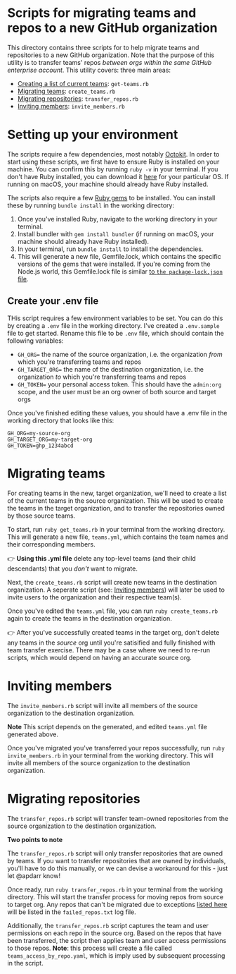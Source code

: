 # Scripts for migrating teams and repos to a new GitHub organization 

This directory contains three scripts for to help migrate teams and repositories to a new GitHub organization. Note that the purpose of this utility is to transfer teams' repos _between orgs within the same GitHub enterprise account_. This utility covers: three main areas: 

- [Creating a list of current teams](#migrating-teams): `get-teams.rb`
- [Migrating teams](#migrating-teams): `create_teams.rb`
- [Migrating repositories](#migrating-repositories): `transfer_repos.rb`
- [Inviting members](#inviting-members): `invite_members.rb`

# Setting up your environment
The scripts require a few dependencies, most notably [Octokit](https://github.com/octokit/octokit.rb). In order to start using these scripts, we first have to ensure Ruby is installed on your machine. You can confirm this by running `ruby -v` in your terminal. If you don't have Ruby installed, you can download it [here](https://www.ruby-lang.org/en/downloads/) for your particular OS. If running on macOS, your machine should already have Ruby installed.

The scripts also require a few [Ruby gems](https://guides.rubygems.org/what-is-a-gem/) to be installed. You can install these by running `bundle install` in the working directory:

1. Once you've installed Ruby, navigate to the working directory in your terminal.
2. Install bundler with `gem install bundler` (if running on macOS, your machine should already have Ruby installed).
3. In your terminal, run `bundle install` to install the dependencies.
4. This will generate a new file, Gemfile.lock, which contains the specific versions of the gems that were installed. If you're coming from the Node.js world, this Gemfile.lock file is similar [to `the package-lock.json` file](https://docs.npmjs.com/cli/v9/configuring-npm/package-lock-json). 

## Create your .env file 
THis script requires a few environment variables to be set. You can do this by creating a `.env` file in the working directory. I've created a `.env.sample` file to get started. Rename this file to be `.env` file, which should contain the following variables:
- `GH_ORG=` the name of the source organization, i.e. the organization _from_ which you're transferring teams and repos 
- `GH_TARGET_ORG=` the name of the destination organization, i.e. the organization _to_ which you're transferring teams and repos
- `GH_TOKEN=` your personal access token. This should have the `admin:org` scope, and the user must be an org owner of both source and target orgs

Once you've finished editing these values, you should have a .env file in the working directory that looks like this: 

```
GH_ORG=my-source-org
GH_TARGET_ORG=my-target-org
GH_TOKEN=ghp_1234abcd
```

# Migrating teams

For creating teams in the new, target organization, we'll need to create a list of the current teams in the source organization. This will be used to create the teams in the target organization, and to transfer the repositories owned by those source teams.

To start, run `ruby get_teams.rb` in your terminal from the working directory. This will generate a new file, `teams.yml`, which contains the team names and their corresponding members.

:point_right: **Using this .yml file** delete any top-level teams (and their child descendants) that you _don't_ want to migrate. 

Next, the `create_teams.rb` script will create new teams in the destination organization. A seperate script (see: [Inviting members](#inviting-members)) will later be used to invite users to the organization and their respective team(s).

Once you've edited the `teams.yml` file, you can run `ruby create_teams.rb` again to create the teams in the destination organization.

:point_right: After you've successfully created teams in the target org, don't delete any teams in the _source_ org until you're satisified and fully finished with team transfer exercise. There may be a case where we need to re-run scripts, which would depend on having an accurate source org.

# Inviting members

The `invite_members.rb` script will invite all members of the source organization to the destination organization.

**Note** This script depends on the generated, and edited `teams.yml` file generated above. 

Once you've migrated you've transferred your repos successfully, run `ruby invite_members.rb` in your terminal from the working directory. This will invite all members of the source organization to the destination organization.

# Migrating repositories

The `transfer_repos.rb` script will transfer team-owned repositories from the source organization to the destination organization. 

**Two points to note** 

The `transfer_repos.rb` script will only transfer repositories that are owned by teams. If you want to transfer repositories that are owned by individuals, you'll have to do this manually, or we can devise a workaround for this - just let @apdarr know!
 
Once ready, run `ruby transfer_repos.rb` in your terminal from the working directory. This will start the transfer process for moving repos from source to target org. Any repos that can't be migrated due to exceptions [listed here](https://docs.github.com/en/enterprise-cloud@latest/repositories/creating-and-managing-repositories/transferring-a-repository#about-repository-transfers) will be listed in the `failed_repos.txt` log file.

Additionally, the `transfer_repos.rb` script captures the team and user permissions on each repo in the source org. Based on the repos that have been transferred, the script then applies team and user access permissions to those repos. **Note**: this process will create a file called `teams_access_by_repo.yaml`, which is imply used by subsequent processing in the script. 